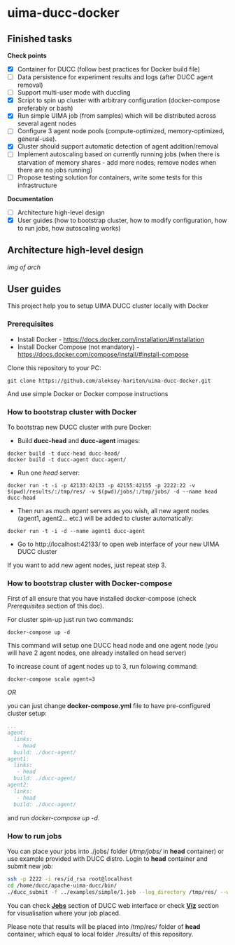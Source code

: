 # uima-ducc-docker

## Finished tasks

**Check points**
- [x] Container for DUCC (follow best practices for Docker build file)
- [ ] Data persistence for experiment results and logs (after DUCC agent removal)
- [ ] Support multi-user mode with duccling
- [x] Script to spin up cluster with arbitrary configuration (docker-compose preferably or bash)
- [x] Run simple UIMA job (from samples) which will be distributed across several agent nodes
- [ ] Configure 3 agent node pools (compute-optimized, memory-optimized, general-use).
- [x] Cluster should support automatic detection of agent addition/removal
- [ ] Implement autoscaling based on currently running jobs (when there is starvation of memory shares - add more nodes; remove nodes when there are no jobs running)
- [ ] Propose testing solution for containers, write some tests for this infrastructure
 
**Documentation**
- [ ] Architecture high-level design
- [x] User guides (how to bootstrap cluster, how to modify configuration, how to run jobs, how autoscaling works)

## Architecture high-level design

*img of arch*


## User guides

This project help you to setup UIMA DUCC cluster locally with Docker

### Prerequisites

* Install Docker - https://docs.docker.com/installation/#installation
* Install Docker Compose (not mandatory) - https://docs.docker.com/compose/install/#install-compose

Clone this repository to your PC:

```shell
git clone https://github.com/aleksey-hariton/uima-ducc-docker.git
```

And use simple Docker or Docker compose instructions

### How to bootstrap cluster with Docker

To bootstrap new DUCC cluster with pure Docker:
* Build **ducc-head** and **ducc-agent** images:
```shell
docker build -t ducc-head ducc-head/
docker build -t ducc-agent ducc-agent/
```
* Run one *head* server:
```shell
docker run -t -i -p 42133:42133 -p 42155:42155 -p 2222:22 -v $(pwd)/results/:/tmp/res/ -v $(pwd)/jobs/:/tmp/jobs/ -d --name head ducc-head
```
* Then run as much *agent* servers as you wish, all new agent nodes (agent1, agent2... etc.) will be added to cluster automatically:
```shell
docker run -t -i -d --name agent1 ducc-agent
```
* Go to http://localhost:42133/ to open web interface of your new UIMA DUCC cluster

If you want to add new agent nodes, just repeat step 3.

### How to bootstrap cluster with Docker-compose

First of all ensure that you have installed docker-compose (check *Prerequisites* section of this doc).

For cluster spin-up just run two commands:

```shell
docker-compose up -d
```

This command will setup one DUCC head node and one agent node (you will have 2 agent nodes, one already installed on head server)

To increase count of agent nodes up to 3, run folowing command:

```shell
docker-compose scale agent=3
```

*OR*

you can just change **docker-compose.yml** file to have pre-configured cluster setup:

```yaml
...
agent:
  links:
   - head
  build: ./ducc-agent/
agent1:
  links:
   - head
  build: ./ducc-agent/
agent2:
  links:
   - head
  build: ./ducc-agent/
```

and run *docker-compose up -d*.

### How to run jobs

You can place your jobs into ./jobs/ folder (*/tmp/jobs/* in **head** container) or use example provided with DUCC distro.
Login to **head** container and submit new job:

```bash session
ssh -p 2222 -i res/id_rsa root@localhost
cd /home/ducc/apache-uima-ducc/bin/
./ducc_submit -f ../examples/simple/1.job --log_directory /tmp/res/ --working_directory /tmp/res/
```

You can check [**Jobs**](http://localhost:42133/jobs.jsp) section of DUCC web interface or check [**Viz**](http://localhost:42133/viz.jsp) section for visualisation where your job placed.

Please note that results will be placed into /tmp/res/ folder of **head** container, which equal to local folder ./results/ of this repository.
